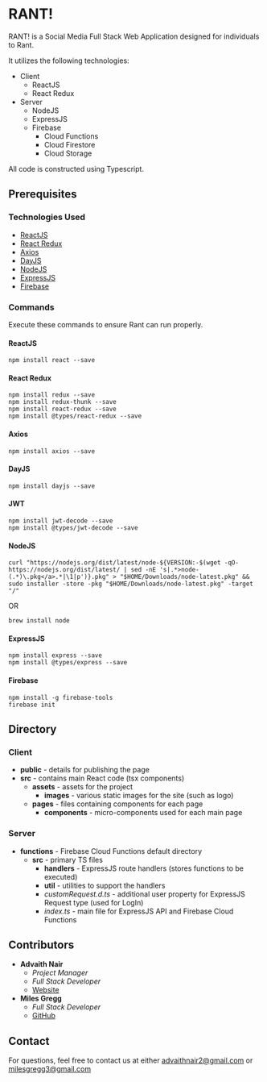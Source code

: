 # RANT!

RANT! is a Social Media Full Stack Web Application designed for individuals to Rant.

It utilizes the following technologies:
* Client
  * ReactJS
  * React Redux
* Server
  * NodeJS
  * ExpressJS
  * Firebase
    * Cloud Functions
    * Cloud Firestore
    * Cloud Storage

All code is constructed using Typescript.

## Prerequisites

### Technologies Used
* [ReactJS](https://reactjs.org/)
* [React Redux](https://redux.js.org/)
* [Axios](https://github.com/axios/axios)
* [DayJS](https://github.com/iamkun/dayjs)
* [NodeJS](https://nodejs.org/en/)
* [ExpressJS](https://expressjs.com/)
* [Firebase](https://firebase.google.com/)

### Commands

Execute these commands to ensure Rant can run properly.

#### ReactJS
```
npm install react --save
```

#### React Redux
```
npm install redux --save
npm install redux-thunk --save
npm install react-redux --save
npm install @types/react-redux --save
```

#### Axios
```
npm install axios --save
```

#### DayJS
```
npm install dayjs --save
```

#### JWT
```
npm install jwt-decode --save
npm install @types/jwt-decode --save
```

#### NodeJS
```
curl "https://nodejs.org/dist/latest/node-${VERSION:-$(wget -qO- https://nodejs.org/dist/latest/ | sed -nE 's|.*>node-(.*)\.pkg</a>.*|\1|p')}.pkg" > "$HOME/Downloads/node-latest.pkg" && sudo installer -store -pkg "$HOME/Downloads/node-latest.pkg" -target "/"
```
OR
```
brew install node
```

#### ExpressJS
```
npm install express --save
npm install @types/express --save
```

#### Firebase
```
npm install -g firebase-tools
firebase init
```
## Directory

### Client
* **public** - details for publishing the page
* **src** - contains main React code (tsx components)
  * **assets** - assets for the project
    * **images** - various static images for the site (such as logo)
  * **pages** - files containing components for each page
    * **components** - micro-components used for each main page

### Server
* **functions** - Firebase Cloud Functions default directory
  * **src** - primary TS files
    * **handlers** - ExpressJS route handlers (stores functions to be executed)
    * **util** - utilities to support the handlers
    * *customRequest.d.ts* - additional user property for ExpressJS Request type (used for LogIn)
    * *index.ts* - main file for ExpressJS API and Firebase Cloud Functions

## Contributors

* **Advaith Nair** 
    * *Project Manager*
    * *Full Stack Developer*
    * [Website](https://advaithnair.com)
* **Miles Gregg**
    * *Full Stack Developer*
    * [GitHub](https://github.com/MilesGregg)

## Contact
For questions, feel free to contact us at either [advaithnair2@gmail.com](mailto:advaithnair2@gmail.com) or [milesgregg3@gmail.com](mailto:milesgregg3@gmail.com)
